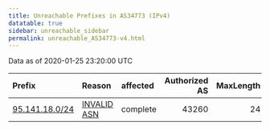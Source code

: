 ```yaml
---
title: Unreachable Prefixes in AS34773 (IPv4)
datatable: true
sidebar: unreachable_sidebar
permalink: unreachable_AS34773-v4.html
---
```


Data as of 2020-01-25 23:20:00 UTC


<div class="datatable-begin"></div>

| Prefix                                                 | Reason                                                                                                | affected   |   Authorized AS |   MaxLength | Anchor                                         |   unreachable /24s |
|:-------------------------------------------------------|:------------------------------------------------------------------------------------------------------|:-----------|----------------:|------------:|:-----------------------------------------------|-------------------:|
| [95.141.18.0/24](https://stat.ripe.net/95.141.18.0/24) | [INVALID ASN](https://rpki-validator.ripe.net/announcement-preview?asn=AS34773&prefix=95.141.18.0/24) | complete   |           43260 |          24 | [RIPE](unreachable_RIPE_NCC_RPKI_Root-v4.html) |                  1 |

<div class="datatable-end"></div>